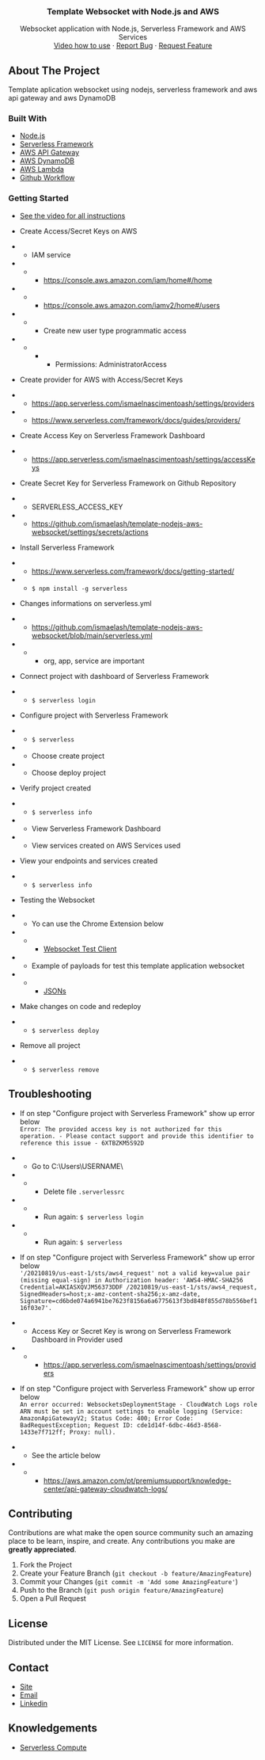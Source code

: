
  
<br />
  <h3 align="center">Template Websocket with Node.js and AWS</h3>

  <p align="center">
    Websocket application with Node.js, Serverless Framework and AWS Services
    <br />
   <a href="https://www.youtube.com/ismaelnascimentoash">Video how to use</a> 
    ·
    <a href="https://github.com/ismaelash/template-nodejs-websocket/issues">Report Bug</a>
    ·
    <a href="https://github.com/ismaelash/template-nodejs-websocket/issues">Request Feature</a>
  </p>
</p>

<!-- ABOUT THE PROJECT -->
## About The Project

Template aplication websocket using nodejs, serverless framework and aws api gateway and aws DynamoDB

### Built With

* [Node.js](https://nodejs.org/en/)
* [Serverless Framework](https://www.serverless.com/)
* [AWS API Gateway](https://aws.amazon.com/api-gateway/)
* [AWS DynamoDB](https://aws.amazon.com/dynamodb/)
* [AWS Lambda](https://aws.amazon.com/lambda/)
* [Github Workflow](https://docs.github.com/en/actions/reference/workflow-syntax-for-github-actions)

### Getting Started

* [See the video for all instructions](https://www.youtube.com/ismaelnascimentoash)

* Create Access/Secret Keys on AWS
* * IAM service
* * * https://console.aws.amazon.com/iam/home#/home
* * * https://console.aws.amazon.com/iamv2/home#/users
* * * Create new user type programmatic access
* * * * Permissions: AdministratorAccess

* Create provider for AWS with Access/Secret Keys
* * https://app.serverless.com/ismaelnascimentoash/settings/providers
* * https://www.serverless.com/framework/docs/guides/providers/

- Create Access Key on Serverless Framework Dashboard
* * https://app.serverless.com/ismaelnascimentoash/settings/accessKeys

- Create Secret Key for Serverless Framework on Github Repository
* * SERVERLESS_ACCESS_KEY
* * https://github.com/ismaelash/template-nodejs-aws-websocket/settings/secrets/actions

* Install Serverless Framework
* * https://www.serverless.com/framework/docs/getting-started/ <br>
* * `$ npm install -g serverless`

* Changes informations on serverless.yml
* * https://github.com/ismaelash/template-nodejs-aws-websocket/blob/main/serverless.yml <br>
* * * org, app, service are important

* Connect project with dashboard of Serverless Framework
* * `$ serverless login`

* Configure project with Serverless Framework
* * `$ serverless`
* * Choose create project
* * Choose deploy project

* Verify project created
* * `$ serverless info`
* * View Serverless Framework Dashboard
* * View services created on AWS Services used

* View your endpoints and services created
* * `$ serverless info`

* Testing the Websocket
* * Yo can use the Chrome Extension below
* * * [Websocket Test Client](https://chrome.google.com/webstore/detail/websocket-test-client/fgponpodhbmadfljofbimhhlengambbn?hl=en)
* * Example of payloads for test this template application websocket
* * * [JSONs](https://github.com/ismaelash/template-nodejs-aws-websocket/tree/main/assets)

* Make changes on code and redeploy
* * `$ serverless deploy`

* Remove all project
* * `$ serverless remove`

## Troubleshooting

* If on step "Configure project with Serverless Framework" show up error below <br>
`Error: The provided access key is not authorized for this operation. - Please contact support and provide this identifier to reference this issue - 6XTBZKM5S92D`
* * Go to C:\Users\USERNAME\
* * * Delete file `.serverlessrc`
* * * Run again: `$ serverless login`
* * * Run again: `$ serverless`

* If on step "Configure project with Serverless Framework" show up error below <br>
`'/20210819/us-east-1/sts/aws4_request' not a valid key=value pair (missing equal-sign) in Authorization header: 'AWS4-HMAC-SHA256 Credential=AKIASXQVJM56373DDF /20210819/us-east-1/sts/aws4_request, SignedHeaders=host;x-amz-content-sha256;x-amz-date, Signature=cd6bde074a6941be7623f8156a6a6775613f3bd848f855d78b556bef116f03e7'.`
* * Access Key or Secret Key is wrong on Serverless Framework Dashboard in Provider used
* * * https://app.serverless.com/ismaelnascimentoash/settings/providers

* If on step "Configure project with Serverless Framework" show up error below <br>
`An error occurred: WebsocketsDeploymentStage - CloudWatch Logs role ARN must be set in account settings to enable logging (Service: AmazonApiGatewayV2; Status Code: 400; Error Code: BadRequestException; Request ID: cde1d14f-6dbc-46d3-8568-1433e7f712ff; Proxy: null).`
* * See the article below
* * * https://aws.amazon.com/pt/premiumsupport/knowledge-center/api-gateway-cloudwatch-logs/

<!-- CONTRIBUTING -->
## Contributing

Contributions are what make the open source community such an amazing place to be learn, inspire, and create. Any contributions you make are **greatly appreciated**.

1. Fork the Project
2. Create your Feature Branch (`git checkout -b feature/AmazingFeature`)
3. Commit your Changes (`git commit -m 'Add some AmazingFeature'`)
4. Push to the Branch (`git push origin feature/AmazingFeature`)
5. Open a Pull Request

<!-- LICENSE -->
## License

Distributed under the MIT License. See `LICENSE` for more information.

<!-- CONTACT -->
## Contact
- [Site](https://www.ismaelnascimento.com)
- [Email](mailto:contato@ismaelnascimento.com)
- [Linkedin ](https://www.linkedin.com/in/ismaelash)



<!-- ACKNOWLEDGEMENTS -->
## Knowledgements
* [Serverless Compute](https://www.slideshare.net/IsmaelNascimento5/aws-lambda-comnodejsnerdzao)
